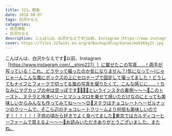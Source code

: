 ```yaml
---
title: 121。朝食
date: 2018-08-07
tags: 白沢かなえ
categories: 
- 成员博客
- 白沢かなえ
description: こんばんは、白沢かなえです🌷以前、Instagram［https://www.instagram.com/__shiro227/ ; ;］に載せたこの写真……！両手が写っている！これ、どうやって撮ったのか気になりません？(気になって〜)じゃじ...
cover: https://files.227wiki.eu.org/d/Backup/Blog/kanae/mobIK8yZt.jpg 
---
```


こんばんは、白沢かなえです🌷以前、Instagram［https://www.instagram.com/__shiro227/  ］に載せたこの写真……！両手が写っている！これ、どうやって撮ったのか気になりません？(気になって〜)じゃじゃーんこんな風にボックスの上にセロテープで固定して撮ってました！どうしてもナイフとフォークで切ってる風の写真を撮りたくて、こんな感じに……！ちなみにマグカップの中は空っぽです💁🏻‍♀️🥛というインスタの裏側〜〜〜📸このトースト、ヌテラと冷凍ベリーとマシュマロを乗せて焼いただけなのにとっても美味しいからみんなも作ってみてね〜〜〜😊🌸ヌテラはチョコレートヘーゼルナッツのクリームで、そこら辺のチョコレートクリームより何倍も美味しいのです！！！！！！子供の頃から好きでよく食べてました🌷東京ではカルディコーヒーファームで買えるよ〜〜〜🌸お読みいただきありがとうございました。またね。


